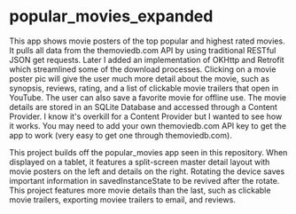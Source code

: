 # popular_movies_expanded
This app shows movie posters of the top popular and highest rated movies. It pulls all data from the themoviedb.com API by using traditional RESTful JSON get requests. Later I added an implementation of OKHttp and Retrofit which streamlined some of the download processes. Clicking on a movie poster pic will give the user much more detail about the movie, such as synopsis, reviews, rating, and a list of clickable movie trailers that open in YouTube. The user can also save a favorite movie for offline use. The movie details are stored in an SQLite Database and accessed through a Content Provider. I know it's overkill for a Content Provider but I wanted to see how it works. You may need to add your own themoviedb.com API key to get the app to work (very easy to get one through themoviedb.com).

This project builds off the popular_movies app seen in this repository. When displayed on a tablet, it features a split-screen master detail layout with movie posters on the left and details on the right. Rotating the device saves important information in savedInstanceState to be revived after the rotate. This project features more movie details than the last, such as clickable movie trailers, exporting moviee trailers to email, and reviews.
